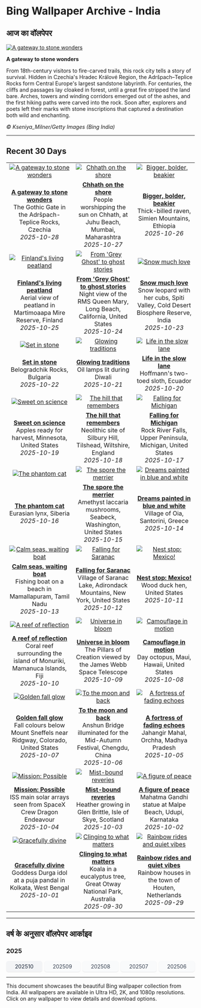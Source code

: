 # Bing Wallpaper Archive - India

## आज का वॉलपेपर

[![A gateway to stone wonders](https://www.bing.com/th?id=OHR.TepliceRocks_EN-IN6945703275_UHD.jpg&pid=hp&w=2560)](https://bing.codexun.com/in/detail/20251028)

**A gateway to stone wonders**

From 18th-century visitors to fire-carved trails, this rock city tells a story of survival. Hidden in Czechia's Hradec Králové Region, the Adršpach–Teplice Rocks form Central Europe's largest sandstone labyrinth. For centuries, the cliffs and passages lay cloaked in forest, until a great fire stripped the land bare. Arches, towers and winding corridors emerged out of the ashes, and the first hiking paths were carved into the rock. Soon after, explorers and poets left their marks with stone inscriptions that captured a destination both wild and enchanting.

*© Kseniya_Milner/Getty Images (Bing India)*

---

## Recent 30 Days

| | | |
|:---:|:---:|:---:|
| [![A gateway to stone wonders](https://www.bing.com/th?id=OHR.TepliceRocks_EN-IN6945703275_UHD.jpg&pid=hp&w=2560)](https://bing.codexun.com/in/detail/20251028) | [![Chhath on the shore](https://www.bing.com/th?id=OHR.ChhathPuja_EN-IN6737950149_UHD.jpg&pid=hp&w=2560)](https://bing.codexun.com/in/detail/20251027) | [![Bigger, bolder, beakier](https://www.bing.com/th?id=OHR.AfricanRaven_EN-IN6796929078_UHD.jpg&pid=hp&w=2560)](https://bing.codexun.com/in/detail/20251026) | 
| **[A gateway to stone wonders](https://bing.codexun.com/in/detail/20251028)**<br>The Gothic Gate in the Adršpach-Teplice Rocks, Czechia<br>*2025-10-28* | **[Chhath on the shore](https://bing.codexun.com/in/detail/20251027)**<br>People worshipping the sun on Chhath, at Juhu Beach, Mumbai, Maharashtra<br>*2025-10-27* | **[Bigger, bolder, beakier](https://bing.codexun.com/in/detail/20251026)**<br>Thick-billed raven, Simien Mountains, Ethiopia<br>*2025-10-26* | 
| [![Finland's living peatland](https://www.bing.com/th?id=OHR.MartimoaapaFinland_EN-IN6497772710_UHD.jpg&pid=hp&w=2560)](https://bing.codexun.com/in/detail/20251025) | [![From 'Grey Ghost' to ghost stories](https://www.bing.com/th?id=OHR.QueenMary_EN-IN6335003575_UHD.jpg&pid=hp&w=2560)](https://bing.codexun.com/in/detail/20251024) | [![Snow much love](https://www.bing.com/th?id=OHR.SnowLeopard_EN-IN6193206285_UHD.jpg&pid=hp&w=2560)](https://bing.codexun.com/in/detail/20251023) | 
| **[Finland's living peatland](https://bing.codexun.com/in/detail/20251025)**<br>Aerial view of peatland in Martimoaapa Mire Reserve, Finland<br>*2025-10-25* | **[From 'Grey Ghost' to ghost stories](https://bing.codexun.com/in/detail/20251024)**<br>Night view of the RMS Queen Mary, Long Beach, California, United States<br>*2025-10-24* | **[Snow much love](https://bing.codexun.com/in/detail/20251023)**<br>Snow leopard with her cubs, Spiti Valley, Cold Desert Biosphere Reserve, India<br>*2025-10-23* | 
| [![Set in stone](https://www.bing.com/th?id=OHR.BulgariaRocks_EN-IN6060043894_UHD.jpg&pid=hp&w=2560)](https://bing.codexun.com/in/detail/20251022) | [![Glowing traditions](https://www.bing.com/th?id=OHR.OilLamps_EN-IN0305267650_UHD.jpg&pid=hp&w=2560)](https://bing.codexun.com/in/detail/20251021) | [![Life in the slow lane](https://www.bing.com/th?id=OHR.HoffmansSloth_EN-IN5791944610_UHD.jpg&pid=hp&w=2560)](https://bing.codexun.com/in/detail/20251020) | 
| **[Set in stone](https://bing.codexun.com/in/detail/20251022)**<br>Belogradchik Rocks, Bulgaria<br>*2025-10-22* | **[Glowing traditions](https://bing.codexun.com/in/detail/20251021)**<br>Oil lamps lit during Diwali<br>*2025-10-21* | **[Life in the slow lane](https://bing.codexun.com/in/detail/20251020)**<br>Hoffmann's two-toed sloth, Ecuador<br>*2025-10-20* | 
| [![Sweet on science](https://www.bing.com/th?id=OHR.AppleHarvest_EN-IN5534604736_UHD.jpg&pid=hp&w=2560)](https://bing.codexun.com/in/detail/20251019) | [![The hill that remembers](https://www.bing.com/th?id=OHR.SilburyHill_EN-IN5389984982_UHD.jpg&pid=hp&w=2560)](https://bing.codexun.com/in/detail/20251018) | [![Falling for Michigan](https://www.bing.com/th?id=OHR.RockRiverFalls_EN-IN5207367591_UHD.jpg&pid=hp&w=2560)](https://bing.codexun.com/in/detail/20251017) | 
| **[Sweet on science](https://bing.codexun.com/in/detail/20251019)**<br>Apples ready for harvest, Minnesota, United States<br>*2025-10-19* | **[The hill that remembers](https://bing.codexun.com/in/detail/20251018)**<br>Neolithic site of Silbury Hill, Tilshead, Wiltshire, England<br>*2025-10-18* | **[Falling for Michigan](https://bing.codexun.com/in/detail/20251017)**<br>Rock River Falls, Upper Peninsula, Michigan, United States<br>*2025-10-17* | 
| [![The phantom cat](https://www.bing.com/th?id=OHR.SiberianLynx_EN-IN1490502739_UHD.jpg&pid=hp&w=2560)](https://bing.codexun.com/in/detail/20251016) | [![The spore the merrier](https://www.bing.com/th?id=OHR.AmethystLaccaria_EN-IN1327848044_UHD.jpg&pid=hp&w=2560)](https://bing.codexun.com/in/detail/20251015) | [![Dreams painted in blue and white](https://www.bing.com/th?id=OHR.OiaSantorini_EN-IN1120659407_UHD.jpg&pid=hp&w=2560)](https://bing.codexun.com/in/detail/20251014) | 
| **[The phantom cat](https://bing.codexun.com/in/detail/20251016)**<br>Eurasian lynx, Siberia<br>*2025-10-16* | **[The spore the merrier](https://bing.codexun.com/in/detail/20251015)**<br>Amethyst laccaria mushrooms, Seabeck, Washington, United States<br>*2025-10-15* | **[Dreams painted in blue and white](https://bing.codexun.com/in/detail/20251014)**<br>Village of Oia, Santorini, Greece<br>*2025-10-14* | 
| [![Calm seas, waiting boat](https://www.bing.com/th?id=OHR.MamallapuramBoat_EN-IN7710066435_UHD.jpg&pid=hp&w=2560)](https://bing.codexun.com/in/detail/20251013) | [![Falling for Saranac](https://www.bing.com/th?id=OHR.SaranacLake_EN-IN0774753637_UHD.jpg&pid=hp&w=2560)](https://bing.codexun.com/in/detail/20251012) | [![Nest stop: Mexico!](https://www.bing.com/th?id=OHR.WoodDuckHen_EN-IN0584855660_UHD.jpg&pid=hp&w=2560)](https://bing.codexun.com/in/detail/20251011) | 
| **[Calm seas, waiting boat](https://bing.codexun.com/in/detail/20251013)**<br>Fishing boat on a beach in Mamallapuram, Tamil Nadu<br>*2025-10-13* | **[Falling for Saranac](https://bing.codexun.com/in/detail/20251012)**<br>Village of Saranac Lake, Adirondack Mountains, New York, United States<br>*2025-10-12* | **[Nest stop: Mexico!](https://bing.codexun.com/in/detail/20251011)**<br>Wood duck hen, United States<br>*2025-10-11* | 
| [![A reef of reflection](https://www.bing.com/th?id=OHR.MonurikiFiji_EN-IN0435648198_UHD.jpg&pid=hp&w=2560)](https://bing.codexun.com/in/detail/20251010) | [![Universe in bloom](https://www.bing.com/th?id=OHR.WebbPillars_EN-IN0244722774_UHD.jpg&pid=hp&w=2560)](https://bing.codexun.com/in/detail/20251009) | [![Camouflage in motion](https://www.bing.com/th?id=OHR.OctopusCyanea_EN-IN9999645050_UHD.jpg&pid=hp&w=2560)](https://bing.codexun.com/in/detail/20251008) | 
| **[A reef of reflection](https://bing.codexun.com/in/detail/20251010)**<br>Coral reef surrounding the island of Monuriki, Mamanuca Islands, Fiji<br>*2025-10-10* | **[Universe in bloom](https://bing.codexun.com/in/detail/20251009)**<br>The Pillars of Creation viewed by the James Webb Space Telescope<br>*2025-10-09* | **[Camouflage in motion](https://bing.codexun.com/in/detail/20251008)**<br>Day octopus, Maui, Hawaii, United States<br>*2025-10-08* | 
| [![Golden fall glow](https://www.bing.com/th?id=OHR.RidgwayAspens_EN-IN9829823825_UHD.jpg&pid=hp&w=2560)](https://bing.codexun.com/in/detail/20251007) | [![To the moon and back](https://www.bing.com/th?id=OHR.AnshunBridge_EN-IN9593478408_UHD.jpg&pid=hp&w=2560)](https://bing.codexun.com/in/detail/20251006) | [![A fortress of fading echoes](https://www.bing.com/th?id=OHR.JahangirMahal_EN-IN7628563681_UHD.jpg&pid=hp&w=2560)](https://bing.codexun.com/in/detail/20251005) | 
| **[Golden fall glow](https://bing.codexun.com/in/detail/20251007)**<br>Fall colours below Mount Sneffels near Ridgway, Colorado, United States<br>*2025-10-07* | **[To the moon and back](https://bing.codexun.com/in/detail/20251006)**<br>Anshun Bridge illuminated for the Mid-Autumn Festival, Chengdu, China<br>*2025-10-06* | **[A fortress of fading echoes](https://bing.codexun.com/in/detail/20251005)**<br>Jahangir Mahal, Orchha, Madhya Pradesh<br>*2025-10-05* | 
| [![Mission: Possible](https://www.bing.com/th?id=OHR.DragonEndeavour_EN-IN9334573576_UHD.jpg&pid=hp&w=2560)](https://bing.codexun.com/in/detail/20251004) | [![Mist-bound reveries](https://www.bing.com/th?id=OHR.SkyeHeather_EN-IN2826518684_UHD.jpg&pid=hp&w=2560)](https://bing.codexun.com/in/detail/20251003) | [![A figure of peace](https://www.bing.com/th?id=OHR.StatueGandhi_EN-IN4485364887_UHD.jpg&pid=hp&w=2560)](https://bing.codexun.com/in/detail/20251002) | 
| **[Mission: Possible](https://bing.codexun.com/in/detail/20251004)**<br>ISS main solar arrays seen from SpaceX Crew Dragon Endeavour<br>*2025-10-04* | **[Mist-bound reveries](https://bing.codexun.com/in/detail/20251003)**<br>Heather growing in Glen Brittle, Isle of Skye, Scotland<br>*2025-10-03* | **[A figure of peace](https://bing.codexun.com/in/detail/20251002)**<br>Mahatma Gandhi statue at Malpe Beach, Udupi, Karnataka<br>*2025-10-02* | 
| [![Gracefully divine](https://www.bing.com/th?id=OHR.GoddessDurga2025_EN-IN4254679403_UHD.jpg&pid=hp&w=2560)](https://bing.codexun.com/in/detail/20251001) | [![Clinging to what matters](https://www.bing.com/th?id=OHR.EucalyptusKoala_EN-IN3734256942_UHD.jpg&pid=hp&w=2560)](https://bing.codexun.com/in/detail/20250930) | [![Rainbow rides and quiet vibes](https://www.bing.com/th?id=OHR.HoutenHouses_EN-IN3573740286_UHD.jpg&pid=hp&w=2560)](https://bing.codexun.com/in/detail/20250929) | 
| **[Gracefully divine](https://bing.codexun.com/in/detail/20251001)**<br>Goddess Durga idol at a puja pandal in Kolkata, West Bengal<br>*2025-10-01* | **[Clinging to what matters](https://bing.codexun.com/in/detail/20250930)**<br>Koala in a eucalyptus tree, Great Otway National Park, Australia<br>*2025-09-30* | **[Rainbow rides and quiet vibes](https://bing.codexun.com/in/detail/20250929)**<br>Rainbow houses in the town of Houten, Netherlands<br>*2025-09-29* | 


---

## वर्ष के अनुसार वॉलपेपर आर्काइव

### 2025
<div style="display: grid; grid-template-columns: repeat(auto-fit, minmax(80px, 1fr)); gap: 6px; margin: 12px 0;">
<a href="https://bing.codexun.com/in/archive/202510" style="padding: 6px 12px; font-size: 14px; border-radius: 6px; box-shadow: 0 1px 2px rgba(0,0,0,0.1); background-color: #f3f4f6; color: #374151; text-decoration: none; text-align: center; transition: background-color 0.2s ease; font-weight: 500;">202510</a>
<a href="https://bing.codexun.com/in/archive/202509" style="padding: 6px 12px; font-size: 14px; border-radius: 6px; box-shadow: 0 1px 2px rgba(0,0,0,0.1); background-color: #f9fafb; color: #374151; text-decoration: none; text-align: center; transition: background-color 0.2s ease;">202509</a>
<a href="https://bing.codexun.com/in/archive/202508" style="padding: 6px 12px; font-size: 14px; border-radius: 6px; box-shadow: 0 1px 2px rgba(0,0,0,0.1); background-color: #f9fafb; color: #374151; text-decoration: none; text-align: center; transition: background-color 0.2s ease;">202508</a>
<a href="https://bing.codexun.com/in/archive/202507" style="padding: 6px 12px; font-size: 14px; border-radius: 6px; box-shadow: 0 1px 2px rgba(0,0,0,0.1); background-color: #f9fafb; color: #374151; text-decoration: none; text-align: center; transition: background-color 0.2s ease;">202507</a>
<a href="https://bing.codexun.com/in/archive/202506" style="padding: 6px 12px; font-size: 14px; border-radius: 6px; box-shadow: 0 1px 2px rgba(0,0,0,0.1); background-color: #f9fafb; color: #374151; text-decoration: none; text-align: center; transition: background-color 0.2s ease;">202506</a>
</div>



---

This document showcases the beautiful Bing wallpaper collection from India. All wallpapers are available in Ultra HD, 2K, and 1080p resolutions. Click on any wallpaper to view details and download options.
